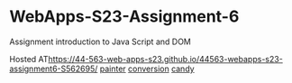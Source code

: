 
# WebApps-S23-Assignment-6
Assignment introduction to Java Script and DOM

Hosted AT<https://44-563-web-apps-s23.github.io/44563-webapps-s23-assignment6-S562695/>
[painter](painter.html)
[conversion](conversions.html)
[candy](candy.html)

